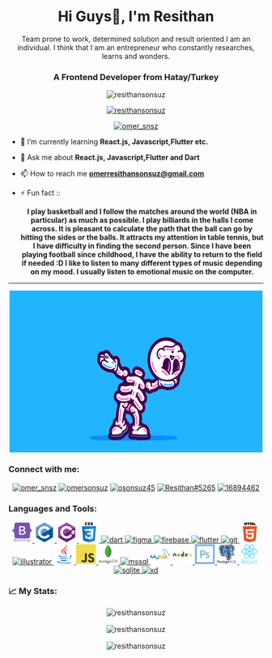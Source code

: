 <h1 align="center">Hi Guys👋, I'm Resithan</h1>
<p align="center"> Team prone to work, determined solution and result oriented I am an individual. I think that I am an entrepreneur who constantly researches, learns and wonders. </p>
<h3 align="center">A Frontend Developer from Hatay/Turkey</h3>

<p align="center"> <img src="https://komarev.com/ghpvc/?username=resithansonsuz&label=Profile%20views&color=0e75b6&style=flat" alt="resithansonsuz" /> </p>

<p align="center"> <a href="https://github.com/ryo-ma/github-profile-trophy"><img src="https://github-profile-trophy.vercel.app/?username=resithansonsuz" alt="resithansonsuz" /></a> </p>

<p align="center"> <a href="https://twitter.com/omer_snsz" target="_blank"><img src="https://img.shields.io/twitter/follow/omer_snsz?logo=twitter&style=for-the-badge" alt="omer_snsz" /></a> </p>

- 🌱 I’m currently learning **React.js, Javascript,Flutter etc.**

- 💬 Ask me about **React.js, Javascript,Flutter and Dart**

- 📫 How to reach me **omerresithansonsuz@gmail.com**

- ⚡ Fun fact :: <p align="center">**I play basketball and I follow the matches around the world (NBA in particular) as much as possible. I play billiards in the halls I come across. It is pleasant to calculate the path that the ball can go by hitting the sides or the balls. It attracts my attention in table tennis, but I have difficulty in finding the second person.
Since I have been playing football since childhood, I have the ability to return to the field if needed :D
I like to listen to many different types of music depending on my mood. I usually listen to emotional music on the computer.**</p>
<hr>

<p align="center"> <img align="center" alt="gif" src="https://github.com/resithansonsuz/resithansonsuz/blob/main/yaz%C4%B1l%C4%B1m.gif" width="500" height="320"p>

<h3 align="left">Connect with me:</h3>
<p align="center">
<a href="https://twitter.com/omer_snsz" target="blank"><img align="center" src="https://raw.githubusercontent.com/rahuldkjain/github-profile-readme-generator/master/src/images/icons/Social/twitter.svg" alt="omer_snsz" height="30" width="40" /></a>
<a href="https://linkedin.com/in/omersonsuz" target="blank"><img align="center" src="https://raw.githubusercontent.com/rahuldkjain/github-profile-readme-generator/master/src/images/icons/Social/linked-in-alt.svg" alt="omersonsuz" height="30" width="40" /></a>
<a href="https://www.hackerrank.com/osonsuz45" target="blank"><img align="center" src="https://raw.githubusercontent.com/rahuldkjain/github-profile-readme-generator/master/src/images/icons/Social/hackerrank.svg" alt="osonsuz45" height="30" width="40" /></a>
<a href="https://discord.gg/Reşithan#5265" target="blank"><img align="center" src="https://raw.githubusercontent.com/rahuldkjain/github-profile-readme-generator/master/src/images/icons/Social/discord.svg" alt="Reşithan#5265" height="30" width="40" /></a>
<a href="https://stackoverflow.com/users/16894462" target="blank"><img align="center" src="https://raw.githubusercontent.com/rahuldkjain/github-profile-readme-generator/master/src/images/icons/Social/stack-overflow.svg" alt="16894462" height="30" width="40" /></a>
</p>

<h3 align="left">Languages and Tools:</h3>
<p align="center"> <a href="https://getbootstrap.com" target="_blank" rel="noreferrer"> <img src="https://raw.githubusercontent.com/devicons/devicon/master/icons/bootstrap/bootstrap-plain-wordmark.svg" alt="bootstrap" width="40" height="40"/> </a> <a href="https://www.cprogramming.com/" target="_blank" rel="noreferrer"> <img src="https://raw.githubusercontent.com/devicons/devicon/master/icons/c/c-original.svg" alt="c" width="40" height="40"/> </a> <a href="https://www.w3schools.com/cs/" target="_blank" rel="noreferrer"> <img src="https://raw.githubusercontent.com/devicons/devicon/master/icons/csharp/csharp-original.svg" alt="csharp" width="40" height="40"/> </a> <a href="https://www.w3schools.com/css/" target="_blank" rel="noreferrer"> <img src="https://raw.githubusercontent.com/devicons/devicon/master/icons/css3/css3-original-wordmark.svg" alt="css3" width="40" height="40"/> </a> <a href="https://dart.dev" target="_blank" rel="noreferrer"> <img src="https://www.vectorlogo.zone/logos/dartlang/dartlang-icon.svg" alt="dart" width="40" height="40"/> </a> <a href="https://www.figma.com/" target="_blank" rel="noreferrer"> <img src="https://www.vectorlogo.zone/logos/figma/figma-icon.svg" alt="figma" width="40" height="40"/> </a> <a href="https://firebase.google.com/" target="_blank" rel="noreferrer"> <img src="https://www.vectorlogo.zone/logos/firebase/firebase-icon.svg" alt="firebase" width="40" height="40"/> </a> <a href="https://flutter.dev" target="_blank" rel="noreferrer"> <img src="https://www.vectorlogo.zone/logos/flutterio/flutterio-icon.svg" alt="flutter" width="40" height="40"/> </a> <a href="https://git-scm.com/" target="_blank" rel="noreferrer"> <img src="https://www.vectorlogo.zone/logos/git-scm/git-scm-icon.svg" alt="git" width="40" height="40"/> </a> <a href="https://www.w3.org/html/" target="_blank" rel="noreferrer"> <img src="https://raw.githubusercontent.com/devicons/devicon/master/icons/html5/html5-original-wordmark.svg" alt="html5" width="40" height="40"/> </a> <a href="https://www.adobe.com/in/products/illustrator.html" target="_blank" rel="noreferrer"> <img src="https://www.vectorlogo.zone/logos/adobe_illustrator/adobe_illustrator-icon.svg" alt="illustrator" width="40" height="40"/> </a> <a href="https://www.java.com" target="_blank" rel="noreferrer"> <img src="https://raw.githubusercontent.com/devicons/devicon/master/icons/java/java-original.svg" alt="java" width="40" height="40"/> </a> <a href="https://developer.mozilla.org/en-US/docs/Web/JavaScript" target="_blank" rel="noreferrer"> <img src="https://raw.githubusercontent.com/devicons/devicon/master/icons/javascript/javascript-original.svg" alt="javascript" width="40" height="40"/> </a> <a href="https://www.mongodb.com/" target="_blank" rel="noreferrer"> <img src="https://raw.githubusercontent.com/devicons/devicon/master/icons/mongodb/mongodb-original-wordmark.svg" alt="mongodb" width="40" height="40"/> </a> <a href="https://www.microsoft.com/en-us/sql-server" target="_blank" rel="noreferrer"> <img src="https://www.svgrepo.com/show/303229/microsoft-sql-server-logo.svg" alt="mssql" width="40" height="40"/> </a> <a href="https://www.mysql.com/" target="_blank" rel="noreferrer"> <img src="https://raw.githubusercontent.com/devicons/devicon/master/icons/mysql/mysql-original-wordmark.svg" alt="mysql" width="40" height="40"/> </a> <a href="https://nodejs.org" target="_blank" rel="noreferrer"> <img src="https://raw.githubusercontent.com/devicons/devicon/master/icons/nodejs/nodejs-original-wordmark.svg" alt="nodejs" width="40" height="40"/> </a> <a href="https://www.photoshop.com/en" target="_blank" rel="noreferrer"> <img src="https://raw.githubusercontent.com/devicons/devicon/master/icons/photoshop/photoshop-line.svg" alt="photoshop" width="40" height="40"/> </a> <a href="https://www.postgresql.org" target="_blank" rel="noreferrer"> <img src="https://raw.githubusercontent.com/devicons/devicon/master/icons/postgresql/postgresql-original-wordmark.svg" alt="postgresql" width="40" height="40"/> </a> <a href="https://reactjs.org/" target="_blank" rel="noreferrer"> <img src="https://raw.githubusercontent.com/devicons/devicon/master/icons/react/react-original-wordmark.svg" alt="react" width="40" height="40"/> </a> <a href="https://www.sqlite.org/" target="_blank" rel="noreferrer"> <img src="https://www.vectorlogo.zone/logos/sqlite/sqlite-icon.svg" alt="sqlite" width="40" height="40"/> </a> <a href="https://www.adobe.com/products/xd.html" target="_blank" rel="noreferrer"> <img src="https://cdn.worldvectorlogo.com/logos/adobe-xd.svg" alt="xd" width="40" height="40"/> </a> </p>

<h3 align="left">📈 My Stats:</h3>
<p align="center" dir="auto"><img align="center" src="https://github-readme-stats.vercel.app/api/top-langs?username=resithansonsuz&show_icons=true&locale=en&layout=compact" alt="resithansonsuz" /></p>

<p align="center" dir="auto"><img align="center" src="https://github-readme-stats.vercel.app/api?username=resithansonsuz&show_icons=true&locale=en" alt="resithansonsuz" /></p>

<p align="center" dir="auto"><img align="center" src="https://github-readme-streak-stats.herokuapp.com/?user=resithansonsuz&" alt="resithansonsuz" /></p>
